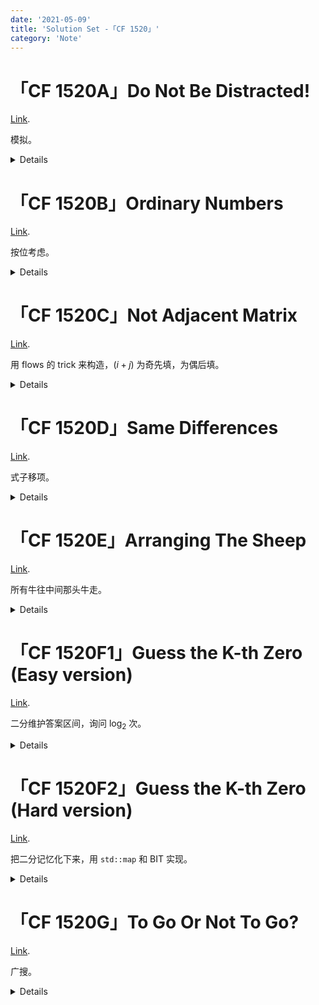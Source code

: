 ```yaml
---
date: '2021-05-09'
title: 'Solution Set -「CF 1520」'
category: 'Note'
---
```


# 「CF 1520A」Do Not Be Distracted!

[Link](https://codeforces.com/contest/1520/problem/A).

模拟。

<details>

```cpp
#include<bits/stdc++.h>
char now;
char get_char(){char res=getchar();while(res<'A' || res>'Z')	res=getchar(); return res;}
bool vis[26];
int main()
{
	int T,n;
	scanf("%d",&T);
	while(T-->0)
	{
		scanf("%d",&n);
		int ans=0;
		for(int i=1;i<=n;++i)
		{
			char cur=get_char();
			if(cur!=now)
			{
				now=cur;
				if(vis[cur-'A'])	ans=1;
			}
			vis[cur-'A']=1;
		}
		puts(ans?"NO":"YES");
		memset(vis,0,sizeof vis);
	}
	return 0;
}
```

</details>

# 「CF 1520B」Ordinary Numbers

[Link](https://codeforces.com/contest/1520/problem/B).

按位考虑。

<details>

```cpp
#include<bits/stdc++.h>
typedef long long ll;
int main()
{
	int T;
	scanf("%d",&T);
	while(T-->0)
	{
		ll ans=0,n;
		scanf("%lld",&n);
		for(ll pw=1;pw<=n;pw=pw*10+1)	for(int now=1;now<=9;++now)	if(pw*now<=n)	++ans;
		printf("%lld\n",ans);
	}
	return 0;
}
```

</details>

# 「CF 1520C」Not Adjacent Matrix

[Link](https://codeforces.com/contest/1520/problem/C).

用 flows 的 trick 来构造，$(i+j)$ 为奇先填，为偶后填。

<details>

```cpp
#include<bits/stdc++.h>
int main()
{
	int T,n;
	scanf("%d",&T);
	while(T-->0)
	{
		scanf("%d",&n);
		if(n==2)	puts("-1");
		else
		{
			int cur=0;
			static int ans[110][110];
			for(int i=1;i<=n;++i)	for(int j=1;j<=n;++j)	if((i+j)&1)	ans[i][j]=++cur;
			for(int i=1;i<=n;++i)	for(int j=1;j<=n;++j)	if((i+j)&1^1)	ans[i][j]=++cur;
			for(int i=1;i<=n;++i,puts(""))	for(int j=1;j<=n;++j)	printf("%d ",ans[i][j]);
		}
	}
	return 0;
}
```

</details>

# 「CF 1520D」Same Differences

[Link](https://codeforces.com/contest/1520/problem/D).

式子移项。

<details>

```cpp
#include<bits/stdc++.h>
typedef long long ll;
int a[200010],cnt[500010];
int main()
{
	int T,n;
	scanf("%d",&T);
	while(T-->0)
	{
		scanf("%d",&n);
		for(int i=1;i<=n;++i)	scanf("%d",&a[i]),a[i]-=i,a[i]+=200000,++cnt[a[i]];
		ll ans=0;
		for(int i=1;i<=n;++i)	ans+=cnt[a[i]]-1;
		printf("%lld\n",ans/2);
		for(int i=1;i<=n;++i)	--cnt[a[i]];
	}
	return 0;
}
```

</details>

# 「CF 1520E」Arranging The Sheep

[Link](https://codeforces.com/contest/1520/problem/E).

所有牛往中间那头牛走。

<details>

```cpp
#include<bits/stdc++.h>
typedef long long ll;
#define All(x) (x).begin(),(x).end()
int fuck[1000010];
int main()
{
	int T,n;
	scanf("%d",&T);
	while(T-->0)
	{
		scanf("%d",&n);
		int tot=0;
		for(int i=1;i<=n;++i)
		{
			char now=getchar();
			while((now^	'.') && (now^'*'))	now=getchar();
			if(now=='*')	fuck[++tot]=i;
		}
		int mpos=int(std::ceil(tot/2.0));
		ll ans=0;
		for(int i=1;i<=tot;++i)	ans+=std::abs(fuck[i]-fuck[mpos]+mpos-i);
		printf("%lld\n",ans);
	}
	return 0;
}
```

</details>

# 「CF 1520F1」Guess the K-th Zero (Easy version)

[Link](https://codeforces.com/contest/1520/problem/F1).

二分维护答案区间，询问 $\log_{2}$ 次。

<details>

```cpp
#include<bits/stdc++.h>
#define fl fflush(stdout)
int n,t,k;
int q(int l,int r){int res=0; printf("? %d %d\n",l,r); fl; scanf("%d",&res); return res;}
int main()
{
	scanf("%d %d",&n,&t);
	while(t--)
	{
		scanf("%d",&k);
		int l=1,r=n,ans=0;
		while(l<=r)
		{
			int mid=(l+r)>>1,tmp=mid-l+1-q(l,mid);
			if(tmp>=k)	r=mid-1,ans=mid;
			else	k-=tmp,l=mid+1;
		}
		printf("! %d\n",ans);
		fl;
	}
	return 0;
}
```

</details>

# 「CF 1520F2」Guess the K-th Zero (Hard version)

[Link](https://codeforces.com/contest/1520/problem/F2).

把二分记忆化下来，用 `std::map` 和 BIT 实现。

<details>

```cpp
#include<bits/stdc++.h>
#define fl fflush(stdout)
int n,t,k;
struct FWT
{
	#define l(x) ((x)&-(x))
	int tr[200010];
	FWT(){memset(tr,0,sizeof tr);}
	void i(int x){for(;x<=n;x+=l(x))	++tr[x];}
	int $(int x){int r=0; for(;x;x^=l(x))	r+=tr[x]; return r;}
	int f(int l,int r){return $(r)-$(l-1);}
}fw;
std::map<std::tuple<int,int>,int> mp;
int q(int l,int r){
	if(mp.find(std::tie(l,r))==mp.end())
	{
		int res=0;
		printf("? %d %d\n",l,r);
		fl;
		scanf("%d",&res);
		mp[std::tie(l,r)]=res;
		return res;
	}
	else	return mp[std::tie(l,r)]+fw.f(l,r);
}
int main()
{
	scanf("%d %d",&n,&t);
	while(t--)
	{
		scanf("%d",&k);
		int l=1,r=n,ans=0;
		while(l<=r)
		{
			int mid=(l+r)>>1,tmp=mid-l+1-q(l,mid);
			if(tmp>=k)	r=mid-1,ans=mid;
			else	k-=tmp,l=mid+1;
		}
		printf("! %d\n",ans);
		fl;
		fw.i(ans);
	}
	return 0;
}
```

</details>

# 「CF 1520G」To Go Or Not To Go?

[Link](https://codeforces.com/contest/1520/problem/G).

广搜。

<details>

```cpp
#include<bits/stdc++.h>
typedef long long ll;
#define sf(x) scanf("%d",&x)
#define ssf(x) scanf("%lld",&x)
const int wax[4]={1,-1,0,0},way[4]={0,0,1,-1};
int n,m;
ll w,dis0[2010][2010],dis1[2010][2010],a[2010][2010];
bool Inside(int x,int y){return !(x<1 || x>n || y<1 || y>m);}
void Compute_0()
{
	std::queue<std::tuple<int,int>> q;
	q.emplace(1,1);
	dis0[1][1]=1;
	while(!q.empty())
	{
		int nowx,nowy;
		std::tie(nowx,nowy)=q.front();
		q.pop();
		for(int k=0;k<4;++k)
		{
			int tox=nowx+wax[k],toy=nowy+way[k];
			if(Inside(tox,toy) && !dis0[tox][toy] && ~a[tox][toy])	dis0[tox][toy]=dis0[nowx][nowy]+1,q.emplace(tox,toy);
		}
	}
	for(int i=1;i<=n;++i)	for(int j=1;j<=m;++j)	--dis0[i][j];
}
void Compute_1()
{
	std::queue<std::tuple<int,int>> q;
	q.emplace(n,m);
	dis1[n][m]=1;
	while(!q.empty())
	{
		int nowx,nowy;
		std::tie(nowx,nowy)=q.front();
		q.pop();
		for(int k=0;k<4;++k)
		{
			int tox=nowx+wax[k],toy=nowy+way[k];
			if(Inside(tox,toy) && !dis1[tox][toy] && ~a[tox][toy])	dis1[tox][toy]=dis1[nowx][nowy]+1,q.emplace(tox,toy);
		}
	}
	for(int i=1;i<=n;++i)	for(int j=1;j<=m;++j)	--dis1[i][j];
}
int main()
{
	sf(n),sf(m),ssf(w);
	for(int i=1;i<=n;++i)	for(int j=1;j<=m;++j)	ssf(a[i][j]);
	Compute_0(),Compute_1();
	ll mxtmp=std::numeric_limits<ll>::max();
	ll ans=~dis0[n][m]?w*dis0[n][m]:mxtmp,ozd=mxtmp;
	for(int i=1;i<=n;++i)	for(int j=1;j<=m;++j)	if(~dis1[i][j] && a[i][j]>=1)	ozd=std::min(ozd,a[i][j]+w*dis1[i][j]);
	for(int i=1;i<=n;++i)	for(int j=1;j<=m;++j)	if(~dis0[i][j] && a[i][j]>=1 && ozd!=mxtmp)	ans=std::min(ans,w*dis0[i][j]+a[i][j]+ozd);
	if(ans==mxtmp)	puts("-1");
	else	printf("%lld\n",ans);
	return 0;
}
```

</details>
